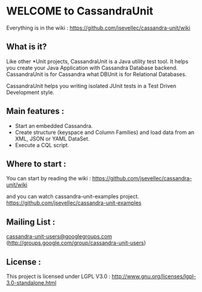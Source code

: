 WELCOME to CassandraUnit
========================

Everything is in the wiki : 
https://github.com/jsevellec/cassandra-unit/wiki

What is it?
-----------
Like other *Unit projects, CassandraUnit is a Java utility test tool.
It helps you create your Java Application with Cassandra Database backend.
CassandraUnit is for Cassandra what DBUnit is for Relational Databases.

CassandraUnit helps you writing isolated JUnit tests in a Test Driven Development style.

Main features :
---------------
- Start an embedded Cassandra.
- Create structure (keyspace and Column Families) and load data from an XML, JSON or YAML DataSet.
- Execute a CQL script.

Where to start :
----------------
You can start by reading the wiki : 
https://github.com/jsevellec/cassandra-unit/wiki

and you can watch cassandra-unit-examples project.
https://github.com/jsevellec/cassandra-unit-examples

Mailing List :
--------------
cassandra-unit-users@googlegroups.com (http://groups.google.com/group/cassandra-unit-users)

License :
---------
This project is licensed under LGPL V3.0 :
http://www.gnu.org/licenses/lgpl-3.0-standalone.html

